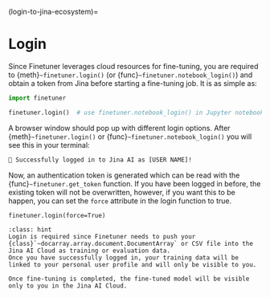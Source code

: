 (login-to-jina-ecosystem)=
# Login

Since Finetuner leverages cloud resources for fine-tuning,
you are required to {meth}`~finetuner.login()` (or {func}`~finetuner.notebook_login()`) and obtain a token from Jina before starting a fine-tuning job.
It is as simple as:

```python
import finetuner

finetuner.login()  # use finetuner.notebook_login() in Jupyter notebook or Google Colab
```

A browser window should pop up with different login options.
After {meth}`~finetuner.login()` or {func}`~finetuner.notebook_login()` you will see this in your terminal:

```bash
🔐 Successfully logged in to Jina AI as [USER NAME]!
```

 Now, an authentication token is generated which can be read with the {func}`~finetuner.get_token` function.
If you have been logged in before, the existing token will not be overwritten, however, if you want this to be happen, you can set the `force` attribute in the login function to true.

```
finetuner.login(force=True)
```

```{admonition} Why do I need to login?
:class: hint
Login is required since Finetuner needs to push your {class}`~docarray.array.document.DocumentArray` or CSV file into the Jina AI Cloud as training or evaluation data.
Once you have successfully logged in, your training data will be linked to your personal user profile and will only be visible to you.

Once fine-tuning is completed, the fine-tuned model will be visible only to you in the Jina AI Cloud.
```